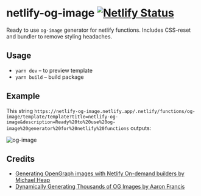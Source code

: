 # netlify-og-image [![Netlify Status](https://api.netlify.com/api/v1/badges/78d33f83-2b8a-4d63-b137-5a8ea463ac87/deploy-status)](https://app.netlify.com/sites/netlify-og-image/deploys)

Ready to use `og-image` generator for netlify functions. Includes CSS-reset and bundler to remove styling headaches.

## Usage

- `yarn dev` – to preview template
- `yarn build` – build package

## Example

This string
`https://netlify-og-image.netlify.app/.netlify/functions/og-image/template/template?title=netlify-og-image&description=Ready%20to%20use%20og-image%20generator%20for%20netlify%20functions` outputs:

![og-image](https://netlify-og-image.netlify.app/.netlify/functions/og-image/template/template?title=netlify-og-image&description=Ready%20to%20use%20og-image%20generator%20for%20netlify%20functions)

## Credits

- [Generating OpenGraph images with Netlify On-demand builders by Michael Heap](https://michaelheap.com/og-image-netlify-on-demand-builders/)
- [Dynamically Generating Thousands of OG Images by Aaron Francis](https://www.netlify.com/blog/dynamically-generate-open-graph-image-variants/)
